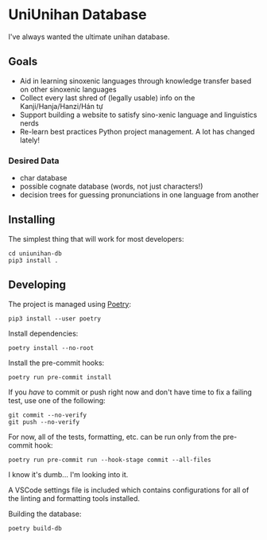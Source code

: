 # UniUnihan Database

I've always wanted the ultimate unihan database.

## Goals

-   Aid in learning sinoxenic languages through knowledge transfer based on other sinoxenic languages
-   Collect every last shred of (legally usable) info on the Kanji/Hanja/Hanzi/Hán tự
-   Support building a website to satisfy sino-xenic language and linguistics nerds
-   Re-learn best practices Python project management. A lot has changed lately!

### Desired Data

-   char database
-   possible cognate database (words, not just characters!)
-   decision trees for guessing pronunciations in one language from another

## Installing

The simplest thing that will work for most developers:

    cd uniunihan-db
    pip3 install .

## Developing

The project is managed using [Poetry](https://python-poetry.org/docs/):

    pip3 install --user poetry

Install dependencies:

    poetry install --no-root

Install the pre-commit hooks:

    poetry run pre-commit install

If you _have_ to commit or push right now and don't have time to fix a failing test, use one of the following:

    git commit --no-verify
    git push --no-verify

For now, all of the tests, formatting, etc. can be run only from the pre-commit hook:

    poetry run pre-commit run --hook-stage commit --all-files

I know it's dumb... I'm looking into it.

A VSCode settings file is included which contains configurations for all of the linting and formatting tools installed.

Building the database:

    poetry build-db
